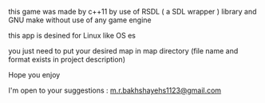 this game was made by c++11 by use of RSDL ( a SDL wrapper ) library and GNU make 
without use of any game engine

this app is desined for Linux like OS es

you just need to put your desired map in map directory (file name and format exists in project description)

Hope you enjoy

I'm open to your suggestions : m.r.bakhshayehs1123@gmail.com
